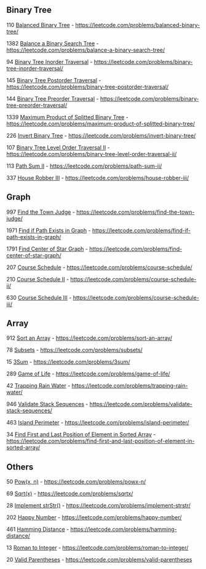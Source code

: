 ## Binary Tree
110 [Balanced Binary Tree](Java/src/com/nguyenvm/binary_tree/balanced_binary_tree) - https://leetcode.com/problems/balanced-binary-tree/

1382 [Balance a Binary Search Tree](Java/src/com/nguyenvm/binary_tree/balanced_binary_search_tree) - https://leetcode.com/problems/balance-a-binary-search-tree/

94 [Binary Tree Inorder Traversal](Java/src/com/nguyenvm/binary_tree/binary_tree_inorder_traversal) - https://leetcode.com/problems/binary-tree-inorder-traversal/

145 [Binary Tree Postorder Traversal](Java/src/com/nguyenvm/binary_tree/binary_tree_postorder_traversal) - https://leetcode.com/problems/binary-tree-postorder-traversal/

144 [Binary Tree Preorder Traversal](Java/src/com/nguyenvm/binary_tree/binary_tree_preorder_traversal) - https://leetcode.com/problems/binary-tree-preorder-traversal/

1339 [Maximum Product of Splitted Binary Tree](Java/src/com/nguyenvm/binary_tree/maximum_product_of_splitted_binary_tree) - https://leetcode.com/problems/maximum-product-of-splitted-binary-tree/

226 [Invert Binary Tree](Java/src/com/nguyenvm/binary_tree/invert_binary_tree) - https://leetcode.com/problems/invert-binary-tree/

107 [Binary Tree Level Order Traversal II](Java/src/com/nguyenvm/binary_tree/binary_tree_level_order_traversal_ii) - https://leetcode.com/problems/binary-tree-level-order-traversal-ii/

113 [Path Sum II](Java/src/com/nguyenvm/binary_tree/path_sum_ii) - https://leetcode.com/problems/path-sum-ii/

337 [House Robber III](Java/src/com/nguyenvm/binary_tree/house_robber_iii) - https://leetcode.com/problems/house-robber-iii/

## Graph
997 [Find the Town Judge](Java/src/com/nguyenvm/graph/find_the_town_judge) - https://leetcode.com/problems/find-the-town-judge/

1971 [Find if Path Exists in Graph](Java/src/com/nguyenvm/graph/find_if_path_exists_in_graph) - https://leetcode.com/problems/find-if-path-exists-in-graph/

1791 [Find Center of Star Graph](Java/src/com/nguyenvm/graph/find_center_of_star_graph) - https://leetcode.com/problems/find-center-of-star-graph/

207 [Course Schedule](Java/src/com/nguyenvm/graph/course_schedule) - https://leetcode.com/problems/course-schedule/

210 [Course Schedule II](Java/src/com/nguyenvm/graph/course_schedule_ii) - https://leetcode.com/problems/course-schedule-ii/

630 [Course Schedule III](Java/src/com/nguyenvm/graph/course_schedule_iii) - https://leetcode.com/problems/course-schedule-iii/

## Array
912 [Sort an Array](Java/src/com/nguyenvm/array/quick_sort) - https://leetcode.com/problems/sort-an-array/

78 [Subsets](Java/src/com/nguyenvm/array/subsests) - https://leetcode.com/problems/subsets/

15 [3Sum](Java/src/com/nguyenvm/array/three_sum) - https://leetcode.com/problems/3sum/

289 [Game of Life](Java/src/com/nguyenvm/array/game_of_life) - https://leetcode.com/problems/game-of-life/

42 [Trapping Rain Water](Java/src/com/nguyenvm/array/trapping_rain_water) - https://leetcode.com/problems/trapping-rain-water/

946 [Validate Stack Sequences](Java/src/com/nguyenvm/array/validate_stack_sequences) - https://leetcode.com/problems/validate-stack-sequences/

463 [Island Perimeter](Java/src/com/nguyenvm/array/island_perimeter) - https://leetcode.com/problems/island-perimeter/

34 [Find First and Last Position of Element in Sorted Array](Java/src/com/nguyenvm/array/find_first_and_last_position_of_element_in_sorted_array) - https://leetcode.com/problems/find-first-and-last-position-of-element-in-sorted-array/

## Others

50 [Pow(x, n)](Java/src/com/nguyenvm/pow) - https://leetcode.com/problems/powx-n/

69 [Sqrt(x)](Java/src/com/nguyenvm/sqrt) - https://leetcode.com/problems/sqrtx/

28 [Implement strStr()](Java/src/com/nguyenvm/str_Str) - https://leetcode.com/problems/implement-strstr/

202 [Happy Number](Java/src/com/nguyenvm/happy_number) - https://leetcode.com/problems/happy-number/

461 [Hamming Distance](Javascript/Hamming%20Distance/461.%20Hamming%20Distance) - https://leetcode.com/problems/hamming-distance/

13 [Roman to Integer](Java/src/com/nguyenvm/roman_to_integer) - https://leetcode.com/problems/roman-to-integer/

20 [Valid Parentheses](Java/src/com/nguyenvm/valid_parentheses) - https://leetcode.com/problems/valid-parentheses